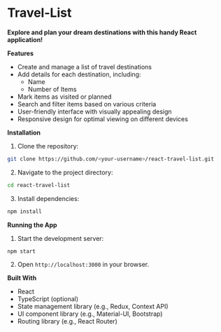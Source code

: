# Travel-List

**Explore and plan your dream destinations with this handy React application!**

**Features**

- Create and manage a list of travel destinations
- Add details for each destination, including:
    - Name
    - Number of Items
- Mark items as visited or planned
- Search and filter items based on various criteria
- User-friendly interface with visually appealing design
- Responsive design for optimal viewing on different devices

**Installation**

1. Clone the repository:

```bash
git clone https://github.com/<your-username>/react-travel-list.git
```

2. Navigate to the project directory:

```bash
cd react-travel-list
```

3. Install dependencies:

```bash
npm install
```

**Running the App**

1. Start the development server:

```bash
npm start
```

2. Open `http://localhost:3000` in your browser.

**Built With**

- React
- TypeScript (optional)
- State management library (e.g., Redux, Context API)
- UI component library (e.g., Material-UI, Bootstrap)
- Routing library (e.g., React Router)
